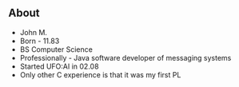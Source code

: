 ## About

- John M.
- Born - 11.83
- BS Computer Science
- Professionally - Java software developer of messaging systems
- Started UFO:AI in 02.08
- Only other C experience is that it was my first PL
